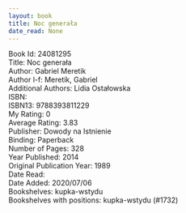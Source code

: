 ```yaml
---
layout: book
title: Noc generała
date_read: None
---
```


Book Id: 24081295<br />
Title: Noc generała<br />
Author: Gabriel Meretik<br />
Author l-f: Meretik, Gabriel<br />
Additional Authors: Lidia Ostałowska<br />
ISBN: <br />
ISBN13: 9788393811229<br />
My Rating: 0<br />
Average Rating: 3.83<br />
Publisher: Dowody na Istnienie<br />
Binding: Paperback<br />
Number of Pages: 328<br />
Year Published: 2014<br />
Original Publication Year: 1989<br />
Date Read: <br />
Date Added: 2020/07/06<br />
Bookshelves: kupka-wstydu<br />
Bookshelves with positions: kupka-wstydu (#1732)<br />

